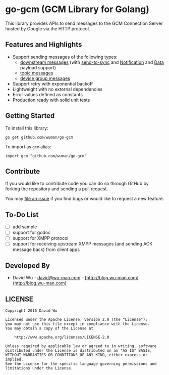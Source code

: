 go-gcm (GCM Library for Golang)
===============================

This library provides APIs to send messages to the GCM Connection Server hosted
by Google via the HTTP protocol.

Features and Highlights
-----------------------

- Support sending messages of the following types:
  - [downstream messages][1] (with [send-to-sync][2] and [Notification][3] and [Data][4] payload support)
  - [topic messages][5]
  - [device group messages][6]
- Support retry with exponential backoff
- Lightweight with no external dependencies
- Error values defined as constants
- Production ready with solid unit tests

Getting Started
---------------

To install this library:

    go get github.com/wuman/go-gcm

To import as `gcm` alias:

    import gcm "github.com/wuman/go-gcm"

Contribute
----------

If you would like to contribute code you can do so through GitHub by forking
the repository and sending a pull request.

You may [file an issue](https://github.com/wuman/go-gcm/issues/new) if you find
bugs or would like to request a new feature.

To-Do List
----------

- [ ] add sample
- [ ] support for godoc 
- [ ] support for XMPP protocol
- [ ] support for receiving upstream XMPP messages (and sending ACK message back) from client apps

Developed By
------------

* David Wu - <david@wu-man.com> - [http://blog.wu-man.com](http://blog.wu-man.com)

LICENSE
-------

    Copyright 2016 David Wu

    Licensed under the Apache License, Version 2.0 (the "License");
    you may not use this file except in compliance with the License.
    You may obtain a copy of the License at

        http://www.apache.org/licenses/LICENSE-2.0

    Unless required by applicable law or agreed to in writing, software
    distributed under the License is distributed on an "AS IS" BASIS,
    WITHOUT WARRANTIES OR CONDITIONS OF ANY KIND, either express or implied.
    See the License for the specific language governing permissions and
    limitations under the License.

[1]: https://developers.google.com/cloud-messaging/downstream#http_post_request
[2]: https://developers.google.com/cloud-messaging/http#send-to-sync
[3]: https://developers.google.com/cloud-messaging/http#message-with-payload--notification-message
[4]: https://developers.google.com/cloud-messaging/http#message-with-payload--data-message
[5]: https://developers.google.com/cloud-messaging/topic-messaging
[6]: https://developers.google.com/cloud-messaging/notifications
